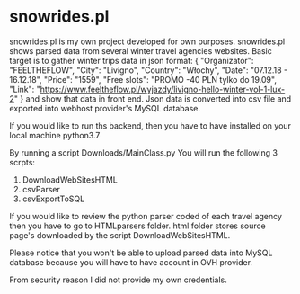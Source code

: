 # snowrides.pl

snowrides.pl is my own project developed for own purposes.
snowrides.pl shows parsed data from several winter travel agencies websites.
Basic target is to gather winter trips data in json format: 
{
            "Organizator": "FEELTHEFLOW",
            "City": "Livigno",
            "Country": "Włochy",
            "Date": "07.12.18 - 16.12.18",
            "Price": "1559",
            "Free slots": "PROMO -40 PLN tylko do 19.09",
            "Link": "https://www.feeltheflow.pl/wyjazdy/livigno-hello-winter-vol-1-lux-2"
 }
and show that data in front end.
Json data is converted into csv file and exported into webhost provider's MySQL database.

If you would like to run ths backend, then you have to have installed on your local machine python3.7

By running a script Downloads/MainClass.py
You will run the following 3 scrpts:
1. DownloadWebSitesHTML
2. csvParser
3. csvExportToSQL

If you would like to review the python parser coded of each travel agency then you have to go to HTMLparsers folder.
html folder stores source page's downloaded by the script DownloadWebSitesHTML.

Please notice that you won't be able to upload parsed data into MySQL database because you will have to have account in OVH provider.

From security reason I did not provide my own credentials.
